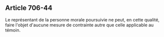 Article 706-44
----
Le représentant de la personne morale poursuivie ne peut, en cette qualité,
faire l'objet d'aucune mesure de contrainte autre que celle applicable au
témoin.

